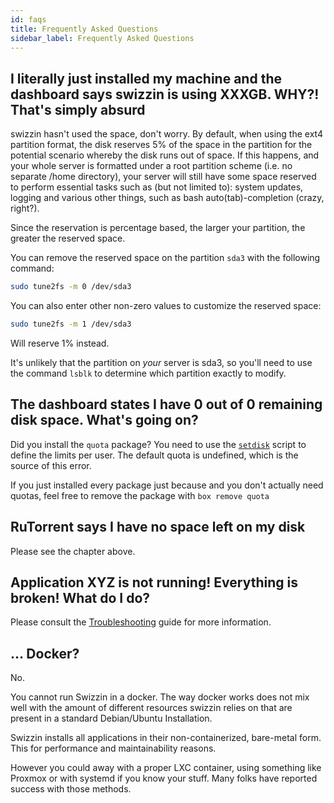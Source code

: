 ```yaml
---
id: faqs
title: Frequently Asked Questions
sidebar_label: Frequently Asked Questions
---
```


## I literally just installed my machine and the dashboard says swizzin is using XXXGB. WHY?! That's simply absurd

swizzin hasn't used the space, don't worry. By default, when using the ext4 partition format, the disk reserves 5% of the space in the partition for the potential scenario whereby the disk runs out of space. If this happens, and your whole server is formatted under a root partition scheme (i.e. no separate /home directory), your server will still have some space reserved to perform essential tasks such as (but not limited to): system updates, logging and various other things, such as bash auto(tab)-completion (crazy, right?).

Since the reservation is percentage based, the larger your partition, the greater the reserved space.

You can remove the reserved space on the partition `sda3` with the following command:

```bash
sudo tune2fs -m 0 /dev/sda3
```

You can also enter other non-zero values to customize the reserved space:

```bash
sudo tune2fs -m 1 /dev/sda3
```

Will reserve 1% instead.

It's unlikely that the partition on *your* server is sda3, so you'll need to use the command `lsblk` to determine which partition exactly to modify.

## The dashboard states I have 0 out of 0 remaining disk space. What's going on?

Did you install the `quota` package? You need to use the [`setdisk`](/scripts/setdisk) script to define the limits per user. The default quota is undefined, which is the source of this error.

If you just installed every package just because and you don't actually need quotas, feel free to remove the package with `box remove quota`

## RuTorrent says I have no space left on my disk

Please see the chapter above.

## Application XYZ is not running! Everything is broken! What do I do?

Please consult the [Troubleshooting](/guides/troubleshooting) guide for more information.

## ... Docker?

No.

You cannot run Swizzin in a docker. The way docker works does not mix well with the amount of different resources swizzin relies on that are present in a standard Debian/Ubuntu Installation.

Swizzin installs all applications in their non-containerized, bare-metal form. This for performance and maintainability reasons.

 However you could away with a proper LXC container, using something like Proxmox or with systemd if you know your stuff. Many folks have reported success with those methods.
